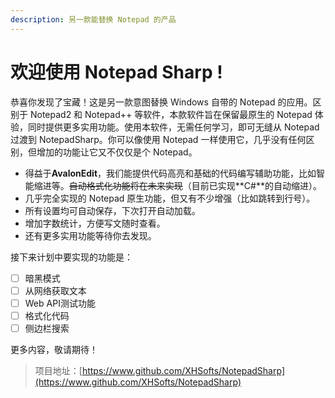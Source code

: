 ```yaml
---
description: 另一款能替换 Notepad 的产品
---
```


# 欢迎使用 Notepad Sharp !

恭喜你发现了宝藏！这是另一款意图替换 Windows 自带的 Notepad 的应用。区别于 Notepad2 和 Notepad++ 等软件，本款软件旨在保留最原生的 Notepad 体验，同时提供更多实用功能。使用本软件，无需任何学习，即可无缝从 Notepad 过渡到 NotepadSharp。你可以像使用 Notepad 一样使用它，几乎没有任何区别，但增加的功能让它又不仅仅是个 Notepad。

* 得益于**AvalonEdit**，我们能提供代码高亮和基础的代码编写辅助功能，比如智能缩进等。~~自动格式化功能将在未来实现~~（目前已实现**C\#**的自动缩进）。
* 几乎完全实现的 Notepad 原生功能，但又有不少增强（比如跳转到行号）。
* 所有设置均可自动保存，下次打开自动加载。
* 增加字数统计，方便写文随时查看。
* 还有更多实用功能等待你去发现。

接下来计划中要实现的功能是：

* [ ] 暗黑模式
* [ ] 从网络获取文本
* [ ] Web API测试功能
* [ ] 格式化代码
* [ ] 侧边栏搜索

更多内容，敬请期待！

> 项目地址：[https://www.github.com/XHSofts/NotepadSharp](https://www.github.com/XHSofts/NotepadSharp)



